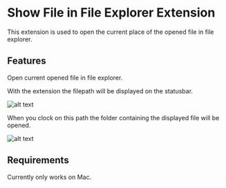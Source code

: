 # Show File in File Explorer Extension

This extension is used to open the current place of the opened file in file explorer.

## Features

Open current opened file in file explorer.

With the extension the filepath will be displayed on the statusbar.

![alt text](https://github.com/xamm/ShowFileExtension/raw/master/Images/PathWithIcon.png "Displays current path of the opened file.")

When you clock on this path the folder containing the displayed file will be opened.

![alt text](https://github.com/xamm/ShowFileExtension/raw/master/Images/OpenedFolder.png "The opened folder containing the file.")

## Requirements

Currently only works on Mac.